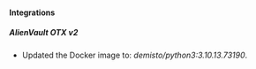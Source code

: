 #### Integrations
##### AlienVault OTX v2
- Updated the Docker image to: *demisto/python3:3.10.13.73190*.
